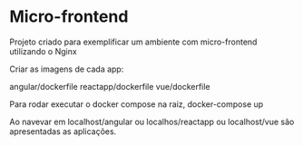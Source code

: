# Micro-frontend

Projeto criado para exemplificar um ambiente com micro-frontend utilizando o Nginx

Criar as imagens de cada app:

angular/dockerfile
reactapp/dockerfile
vue/dockerfile

Para rodar executar o docker compose na raiz, docker-compose up

Ao navevar em localhost/angular ou localhos/reactapp ou localhost/vue são apresentadas as aplicações.